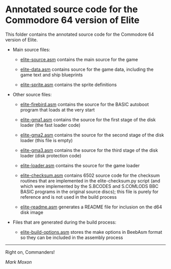 # Annotated source code for the Commodore 64 version of Elite

This folder contains the annotated source code for the Commodore 64 version of Elite.

* Main source files:

  * [elite-source.asm](elite-source.asm) contains the main source for the game

  * [elite-data.asm](elite-data.asm) contains source for the game data, including the game text and ship blueprints

  * [elite-sprite.asm](elite-sprite.asm) contains the sprite definitions

* Other source files:

  * [elite-firebird.asm](elite-firebird.asm) contains the source for the BASIC autoboot program that loads at the very start

  * [elite-gma1.asm](elite-gma1.asm) contains the source for the first stage of the disk loader (the fast loader code)

  * [elite-gma2.asm](elite-gma2.asm) contains the source for the second stage of the disk loader (this file is empty)

  * [elite-gma3.asm](elite-gma3.asm) contains the source for the third stage of the disk loader (disk protection code)

  * [elite-loader.asm](elite-loader.asm) contains the source for the game loader

  * [elite-checksum.asm](elite-checksum.asm) contains 6502 source code for the checksum routines that are implemented in the elite-checksum.py script (and which were implemented by the S.BCODES and S.COMLODS BBC BASIC programs in the original source discs); this file is purely for reference and is not used in the build process

  * [elite-readme.asm](elite-readme.asm) generates a README file for inclusion on the d64 disk image

* Files that are generated during the build process:

  * [elite-build-options.asm](elite-build-options.asm) stores the make options in BeebAsm format so they can be included in the assembly process

---

Right on, Commanders!

_Mark Moxon_